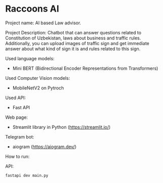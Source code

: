 # Raccoons AI 
Project name: AI based Law advisor. 

Project Description: Chatbot that can answer questions related to Constitution of Uzbekistan, laws about business and traffic rules. Additionally, you can upload images of traffic sign and get immediate answer about what kind of sign it is and rules related to this sign. 


Used language models: 
- Mini BERT (Bidirectional Encoder Representations from Transformers) 

Used Computer Vision models: 
- MobileNetV2 on Pytroch

Used API: 
- Fast API

Web page: 
- Streamlit library in Python (https://streamlit.io/)

Telegram bot: 
- aiogram (https://aiogram.dev/)

How to run: 

API: 
```console
fastapi dev main.py
```

